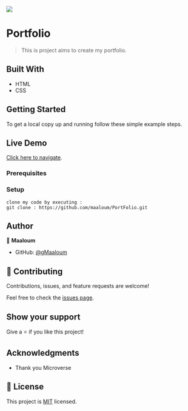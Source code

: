 ![](https://img.shields.io/badge/Microverse-blueviolet)

# Portfolio

> This is project aims to create my portfolio.


## Built With

- HTML
- CSS


## Getting Started

To get a local copy up and running follow these simple example steps.
## Live Demo
[Click here to navigate](https://maaloum.github.io/).

### Prerequisites

### Setup
    clone my code by executing :
    git clone : https://github.com/maaloum/PortFolio.git

## Author

👤 **Maaloum**

- GitHub: [@gMaaloum](https://github.com/maaloum/)
## 🤝 Contributing

Contributions, issues, and feature requests are welcome!

Feel free to check the [issues page](https://github.com/maaloum/Hello-Microverse/issues).

## Show your support

Give a ⭐️ if you like this project!

## Acknowledgments

- Thank you Microverse

## 📝 License

This project is [MIT](./MIT.md) licensed.
